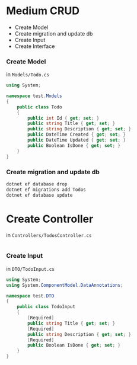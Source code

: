 # Medium CRUD
* Create Model
* Create migration and update db
* Create Input
* Create Interface

### Create Model
in `Models/Todo.cs`
```cs
using System;

namespace test.Models
{
    public class Todo
    {
        public int Id { get; set; }
        public string Title { get; set; }
        public string Description { get; set; }
        public DateTime Created { get; set; }
        public DateTime Updated { get; set; }
        public Boolean IsDone { get; set; }
    }
}
```
### Create migration and update db
```sh
dotnet ef database drop
dotnet ef migrations add Todos
dotnet ef database update
```
# Create Controller
in `Controllers/TodosController.cs`
```cs

```
### Create Input
in `DTO/TodoInput.cs`
```cs
using System;
using System.ComponentModel.DataAnnotations;

namespace test.DTO
{
    public class TodoInput
    {
        [Required]
        public string Title { get; set; }
        [Required]
        public string Description { get; set; }
        [Required]
        public Boolean IsDone { get; set; }
    }
}
```
